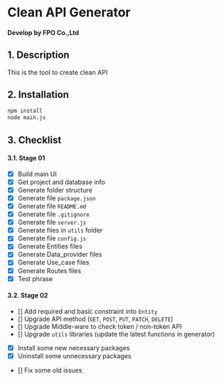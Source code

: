 # Clean API Generator
#### Develop by FPO Co.,Ltd

## 1. Description
This is the tool to create clean API

## 2. Installation
```bash
npm install
node main.js
```

## 3. Checklist
#### 3.1. Stage 01
- [x] Build main UI
- [x] Get project and database info
- [x] Generate folder structure
- [x] Generate file `package.json`
- [x] Generate file `README.md`
- [x] Generate file `.gitignore`
- [x] Generate file `server.js`
- [x] Generate files in `utils` folder
- [x] Generate file `config.js`
- [x] Generate Entities files
- [x] Generate Data_provider files
- [x] Generate Use_case files
- [x] Generate Routes files
- [x] Test phrase

#### 3.2. Stage 02
- [] Add required and basic constraint into `Entity`
- [] Upgrade API method (`GET`, `POST`, `PUT`, `PATCH`, `DELETE`)
- [] Upgrade Middle-ware to check token / non-token API
- [] Upgrade `utils` libraries (update the latest functions in generator)
- [x] Install some new necessary packages
- [x] Uninstall some unnecessary packages
- [] Fix some old issues


